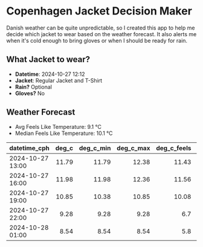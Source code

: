 
# Copenhagen Jacket Decision Maker

Danish weather can be quite unpredictable, so I created this app to help me decide which jacket to wear based on the weather forecast. 
It also alerts me when it's cold enough to bring gloves or when I should be ready for rain.

## What Jacket to wear?

- **Datetime**: 2024-10-27 12:12
- **Jacket**: Regular Jacket and T-Shirt
- **Rain?** Optional
- **Gloves?** No

## Weather Forecast
- Avg Feels Like Temperature: 9.1 °C
- Median Feels Like Temperature: 10.1 °C

| datetime_cph     |   deg_c |   deg_c_min |   deg_c_max |   deg_c_feels | weather   | wind   | rain   |
|:-----------------|--------:|------------:|------------:|--------------:|:----------|:-------|:-------|
| 2024-10-27 13:00 |   11.79 |       11.79 |       12.38 |         11.43 | Rain      | Low    | Low    |
| 2024-10-27 16:00 |   11.98 |       11.98 |       12.36 |         11.56 | Rain      | High   | Low    |
| 2024-10-27 19:00 |   10.85 |       10.38 |       10.85 |         10.08 | Clouds    | High   | None   |
| 2024-10-27 22:00 |    9.28 |        9.28 |        9.28 |          6.7  | Clear     | Low    | None   |
| 2024-10-28 01:00 |    8.54 |        8.54 |        8.54 |          5.8  | Clouds    | Low    | None   |
        
